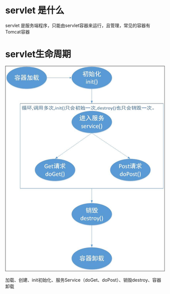 # servlet 是什么
servlet 是服务端程序，只能由servlet容器来运行，且管理，常见的容器有Tomcat容器

# servlet生命周期
![](/assets/xwuusnjs.aao.jpg)

加载、创建、init初始化、服务Service（doGet、doPost）、销毁destroy、容器卸载